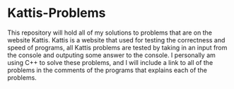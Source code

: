 # Kattis-Problems
This repository will hold all of my solutions to problems that are on the website Kattis.
Kattis is a website that used for testing the correctness and speed of programs, all Kattis problems
are tested by taking in an input from the console and outputing some answer to the console.
I personally am using C++ to solve these problems, and I will include a link to all of the problems in
the comments of the programs that explains each of the problems.
